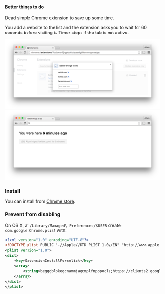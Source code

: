 #### Better things to do

Dead simple Chrome extension to save up some time.

You add a website to the list and the extension asks you to wait for 60 seconds before visiting it. Timer stops if the tab is not active.

<img src="screenshots/01-options.png" />

<br>

<img src="screenshots/02-blocked-request.png" />

### Install

You can install from [Chrome store](https://chrome.google.com/webstore/detail/better-things-to-do/begggblpkegcnammjagcmplfnpopocla/).

### Prevent from disabling

On OS X, at `/Library/Managed\ Preferences/$USER` create `com.google.Chrome.plist` with:

```xml
<?xml version="1.0" encoding="UTF-8"?>
<!DOCTYPE plist PUBLIC "-//Apple//DTD PLIST 1.0//EN" "http://www.apple.com/DTDs/PropertyList-1.0.dtd">
<plist version="1.0">
<dict>
	<key>ExtensionInstallForcelist</key>
	<array>
		<string>begggblpkegcnammjagcmplfnpopocla;https://clients2.google.com/service/update2/crx</string>
	</array>
</dict>
</plist>
```

